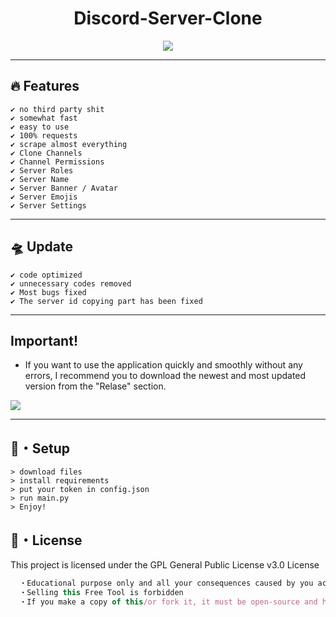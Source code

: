 <h1 align="center">
  Discord-Server-Clone
</h1>


<p align="center"> 
  <kbd>
<img src="https://steamuserimages-a.akamaihd.net/ugc/848220336393851174/73E4DDF575623F925D0E727FBB0AE67EBFF6902E/?imw=637&imh=358&ima=fit&impolicy=Letterbox&imcolor=%23000000&letterbox=true"></img>
  </kbd>
</p>


---

## :fire: Features
```sh-session
✔ no third party shit
✔ somewhat fast
✔ easy to use
✔ 100% requests
✔ scrape almost everything
✔ Clone Channels
✔ Channel Permissions
✔ Server Roles
✔ Server Name
✔ Server Banner / Avatar
✔ Server Emojis
✔ Server Settings
```
---

## 🛸 Update
```sh-session
✔ code optimized
✔ unnecessary codes removed
✔ Most bugs fixed
✔ The server id copying part has been fixed
```
---

## Important!

+ If you want to use the application quickly and smoothly without any errors, I recommend you to download the newest and most updated version from the "Relase" section.

<img src="https://cdn.discordapp.com/attachments/1004679809365975100/1082734735043866784/Screenshot_2023-03-07_194056.png">

---

## 🚀・Setup

```sh-session
> download files
> install requirements
> put your token in config.json
> run main.py
> Enjoy!
```


## 📄・License

This project is licensed under the GPL General Public License v3.0 License
```js
  ・Educational purpose only and all your consequences caused by you actions is your responsibility
  ・Selling this Free Tool is forbidden
  ・If you make a copy of this/or fork it, it must be open-source and have credits linking to this repo
```
